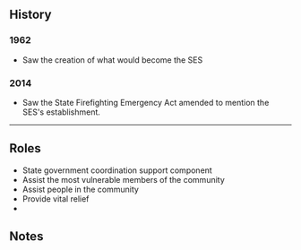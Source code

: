 
## History

### 1962

- Saw the creation of what would become the SES

### 2014

- Saw the State Firefighting Emergency Act amended to mention the SES's establishment.

---
## Roles

- State government coordination support component
- Assist the most vulnerable members of the community
- Assist people in the community
- Provide vital relief
- 

## Notes